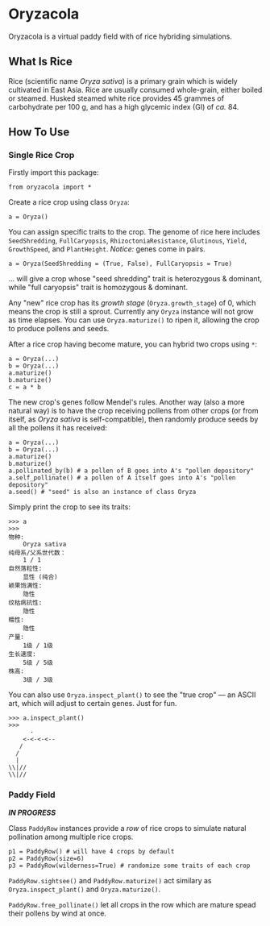 # Oryzacola
Oryzacola is a virtual paddy field with of rice hybriding simulations.

## What Is Rice
Rice (scientific name *Oryza sativa*) is a primary grain which is widely cultivated in East Asia. Rice are usually consumed whole-grain, either boiled or steamed. Husked steamed white rice provides 45 grammes of carbohydrate per 100 g, and has a high glycemic index (GI) of *ca.* 84.

## How To Use

### Single Rice Crop
Firstly import this package:
```
from oryzacola import *
```
Create a rice crop using class `Oryza`:
```
a = Oryza()
```
You can assign specific traits to the crop. The genome of rice here includes `SeedShredding`, `FullCaryopsis`, `RhizoctoniaResistance`, `Glutinous`, `Yield`, `GrowthSpeed`, and `PlantHeight`. *Notice:* genes come in pairs.
```
a = Oryza(SeedShredding = (True, False), FullCaryopsis = True)
```
… will give a crop whose "seed shredding" trait is heterozygous & dominant, while "full caryopsis" trait is homozygous & dominant.

Any "new" rice crop has its *growth stage* (`Oryza.growth_stage`) of 0, which means the crop is still a sprout. Currently any `Oryza` instance will not grow as time elapses. You can use `Oryza.maturize()` to ripen it, allowing the crop to produce pollens and seeds.

After a rice crop having become mature, you can hybrid two crops using `*`:
```
a = Oryza(...)
b = Oryza(...)
a.maturize()
b.maturize()
c = a * b
```

The new crop's genes follow Mendel's rules. Another way (also a more natural way) is to have the crop receiving pollens from other crops (or from itself, as *Oryza sativa* is self-compatible), then randomly produce seeds by all the pollens it has received:
```
a = Oryza(...)
b = Oryza(...)
a.maturize()
b.maturize()
a.pollinated_by(b) # a pollen of B goes into A's "pollen depository"
a.self_pollinate() # a pollen of A itself goes into A's "pollen depository"
a.seed() # "seed" is also an instance of class Oryza
```

Simply print the crop to see its traits:
```
>>> a
>>>
物种:
    Oryza sativa
纯母系/父系世代数：
    1 / 1
自然落粒性:
    显性 (纯合)
颖果饱满性:
    隐性
纹枯病抗性:
    隐性
糯性:
    隐性
产量:
    1级 / 1级
生长速度:
    5级 / 5级
株高:
    3级 / 3级
```
You can also use `Oryza.inspect_plant()` to see the "true crop" — an ASCII art, which will adjust to certain genes. Just for fun.
```
>>> a.inspect_plant()
>>>
      ·      
    <-<-<-<-- 
   /        
  /
  |
\\|//
\\|//
```

### Paddy Field
***IN PROGRESS***

Class `PaddyRow` instances provide a *row* of rice crops to simulate natural pollination among multiple rice crops.
```
p1 = PaddyRow() # will have 4 crops by default
p2 = PaddyRow(size=6)
p3 = PaddyRow(wilderness=True) # randomize some traits of each crop
```

`PaddyRow.sightsee()` and `PaddyRow.maturize()` act similary as `Oryza.inspect_plant()` and `Oryza.maturize()`.

`PaddyRow.free_pollinate()` let all crops in the row which are mature spead their pollens by wind at once.
